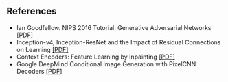 ## References
* Ian Goodfellow. NIPS 2016 Tutorial: Generative Adversarial Networks [[PDF]](https://arxiv.org/pdf/1701.00160.pdf)
* Inception-v4, Inception-ResNet and the Impact of Residual Connections on Learning [[PDF]](https://arxiv.org/pdf/1602.07261.pdf)
* Context Encoders: Feature Learning by Inpainting [[PDF]](https://arxiv.org/pdf/1604.07379.pdf)
* Google DeepMind Conditional Image Generation with PixelCNN Decoders [[PDF]](https://arxiv.org/pdf/1606.05328.pdf)